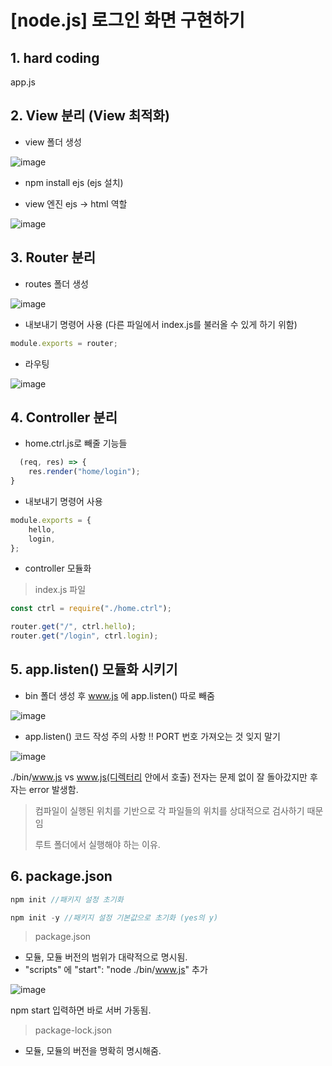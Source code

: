 # [node.js] 로그인 화면 구현하기

## 1. hard coding
app.js
## 2. View 분리 (View 최적화)

* view 폴더 생성

![image](https://github.com/jeongyeonhwang/node.js/assets/90510701/ece4279f-091e-460c-891a-a22f4f9e8ebf)

* npm install ejs (ejs 설치)

* view 엔진 ejs -> html 역할

![image](https://github.com/jeongyeonhwang/node.js/assets/90510701/3364bcad-a554-4392-85c1-e90f386b2fb4)


## 3. Router 분리

* routes 폴더 생성

![image](https://github.com/jeongyeonhwang/node.js/assets/90510701/d20d859c-b24a-4389-ab78-b0b3ec706fc6)

* 내보내기 명령어 사용 (다른 파일에서 index.js를 불러올 수 있게 하기 위함)

```javascript
module.exports = router;
```

* 라우팅

![image](https://github.com/jeongyeonhwang/node.js/assets/90510701/67504d64-1896-471b-9b6c-974c37e8e335)

## 4. Controller 분리

* home.ctrl.js로 빼줄 기능들
  
```javascript
  (req, res) => {
    res.render("home/login");
}
```

* 내보내기 명령어 사용
  
```javascript
module.exports = {
    hello,
    login,
};
```

* controller 모듈화

> index.js 파일
  
```javascript
const ctrl = require("./home.ctrl");

router.get("/", ctrl.hello);
router.get("/login", ctrl.login);
```

## 5. app.listen() 모듈화 시키기

* bin 폴더 생성 후 www.js 에 app.listen() 따로 빼줌

 ![image](https://github.com/jeongyeonhwang/node.js/assets/90510701/4f1ae072-8b2f-43b8-ba14-3d8fb2ad8533)

* app.listen() 코드 작성 주의 사항 !! PORT 번호 가져오는 것 잊지 말기

![image](https://github.com/jeongyeonhwang/node.js/assets/90510701/7b2af180-2c11-49c9-a2b6-92e804262d25)

./bin/www.js vs www.js(디렉터리 안에서 호출)
전자는 문제 없이 잘 돌아갔지만 후자는 error 발생함.
> 컴파일이 실행된 위치를 기반으로 각 파일들의 위치를 상대적으로 검사하기 때문임
>
> 루트 폴더에서 실행해야 하는 이유.

## 6. package.json

```javascript
npm init //패키지 설정 초기화
```

```javascript
npm init -y //패키지 설정 기본값으로 초기화 (yes의 y)
```

> package.json

* 모듈, 모듈 버전의 범위가 대략적으로 명시됨.  
* "scripts" 에 "start": "node ./bin/www.js" 추가

![image](https://github.com/jeongyeonhwang/node.js/assets/90510701/681d78a7-483f-434c-b100-dec815de6ed5)

npm start 입력하면 바로 서버 가동됨.

> package-lock.json

* 모듈, 모듈의 버전을 명확히 명시해줌.


